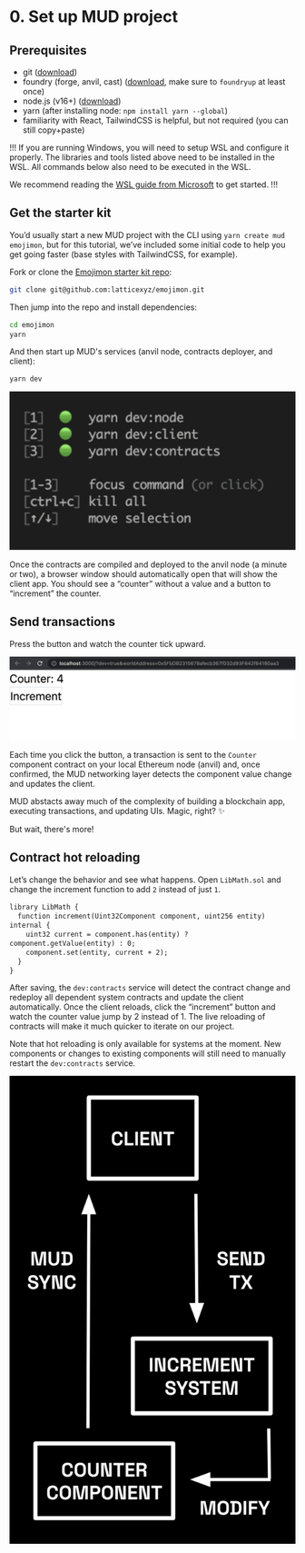 # 0. Set up MUD project

## Prerequisites

- git ([download](https://git-scm.com/downloads))
- foundry (forge, anvil, cast) ([download](https://book.getfoundry.sh/getting-started/installation), make sure to `foundryup` at least once)
- node.js (v16+) ([download](https://nodejs.org/en/download/))
- yarn (after installing node: `npm install yarn --global`)
- familiarity with React, TailwindCSS is helpful, but not required (you can still copy+paste)

!!!
If you are running Windows, you will need to setup WSL and configure it properly. The libraries and tools listed above need to be installed in the WSL. All commands below also need to be executed in the WSL.

We recommend reading the [WSL guide from Microsoft](https://learn.microsoft.com/en-us/training/modules/wsl/wsl-introduction/introduction) to get started.
!!!

## Get the starter kit

You’d usually start a new MUD project with the CLI using `yarn create mud emojimon`, but for this tutorial, we’ve included some initial code to help you get going faster (base styles with TailwindCSS, for example).

Fork or clone the [Emojimon starter kit repo](https://github.com/latticexyz/emojimon):

```sh
git clone git@github.com:latticexyz/emojimon.git
```

Then jump into the repo and install dependencies:

```sh
cd emojimon
yarn
```

And then start up MUD's services (anvil node, contracts deployer, and client):

```sh
yarn dev
```

![`yarn dev` running MUD services](./images/yarn-dev.png)

Once the contracts are compiled and deployed to the anvil node (a minute or two), a browser window should automatically open that will show the client app. You should see a “counter” without a value and a button to “increment” the counter.

## Send transactions

Press the button and watch the counter tick upward.

![a counter and a button to increment it](./images/counter-screenshot.png)

Each time you click the button, a transaction is sent to the `Counter` component contract on your local Ethereum node (anvil) and, once confirmed, the MUD networking layer detects the component value change and updates the client.

MUD abstacts away much of the complexity of building a blockchain app, executing transactions, and updating UIs. Magic, right? ✨

But wait, there's more!

## Contract hot reloading

Let’s change the behavior and see what happens. Open `LibMath.sol` and change the increment function to add `2` instead of just `1`.

```sol !#4 packages/contracts/src/libraries/LibMath.sol
library LibMath {
  function increment(Uint32Component component, uint256 entity) internal {
    uint32 current = component.has(entity) ? component.getValue(entity) : 0;
    component.set(entity, current + 2);
  }
}
```

After saving, the `dev:contracts` service will detect the contract change and redeploy all dependent system contracts and update the client automatically. Once the client reloads, click the “increment” button and watch the counter value jump by 2 instead of 1. The live reloading of contracts will make it much quicker to iterate on our project.

Note that hot reloading is only available for systems at the moment. New components or changes to existing components will still need to manually restart the `dev:contracts` service.

<!-- TODO: figure out how to shrink this image and maybe float:right --->

![MUD development cycle](./images/mud-dev-cycle.png)
